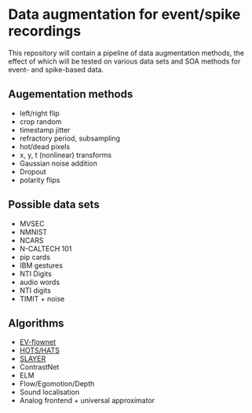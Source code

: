 # Data augmentation for event/spike recordings
This repository will contain a pipeline of data augmentation methods, the effect of which will be tested on various data sets and SOA methods for event- and spike-based data.

## Augementation methods
- left/right flip
- crop random
- timestamp jitter
- refractory period, subsampling
- hot/dead pixels
- x, y, t (nonlinear) transforms
- Gaussian noise addition
- Dropout
- polarity flips

## Possible data sets 
- MVSEC
- NMNIST
- NCARS
- N-CALTECH 101
- pip cards
- IBM gestures
- NTI Digits
- audio words
- NTI digits
- TIMIT + noise

## Algorithms
- [EV-flownet](https://arxiv.org/pdf/1802.06898.pdf)
- [HOTS/HATS](http://openaccess.thecvf.com/content_cvpr_2018/papers/Sironi_HATS_Histograms_of_CVPR_2018_paper.pdf)
- [SLAYER](https://papers.nips.cc/paper/7415-slayer-spike-layer-error-reassignment-in-time.pdf)
- ContrastNet
- ELM
- Flow/Egomotion/Depth
- Sound localisation
- Analog frontend + universal approximator
